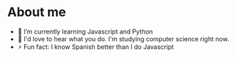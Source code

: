 # About me

- 🌱 I’m currently learning Javascript and Python
- 💬 I'd love to hear what you do. I'm studying computer science right now.
- ⚡ Fun fact: I know Spanish better than I do Javascript
